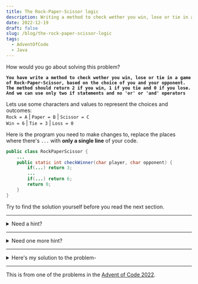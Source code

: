```yaml
---
title: The Rock-Paper-Scissor logic
description: Writing a method to check wether you win, lose or tie in a game of Rock-Paper-Scissor. With only two if statements and no 'or' or 'and' operators.
date: 2022-12-19
draft: false
slug: /blog/the-rock-paper-scissor-logic
tags:
  - AdventOfCode
  - Java
---
```


How would you go about solving this problem?

**`You have write a method to check wether you win, lose or tie in a game of Rock-Paper-Scissor, based on the choice of you and your opponent.`**\
**`The method should return 2 if you win, 1 if you tie and 0 if you lose.`**\
**`And we can use only two if statements and no 'or' or 'and' operators`**

Lets use some characters and values to represent the choices and outcomes:\
`Rock = A` | `Paper = B` | `Scissor = C`\
`Win = 6` | `Tie = 3` | `Loss = 0`

Here is the program you need to make changes to, replace the places where there's `...` with **only a single line** of your code.

```java:title=RockPaperScissor.java
public class RockPaperScissor {
    ...
    public static int checkWinner(char player, char opponent) {
        if(...) return 3;
        ...
        if(...) return 6;
        return 0;
    }
}
```

Try to find the solution yourself before you read the next section.

---

<details> 
<summary>Need a hint?</summary>

```java:title=RockPaperScissor.java
public class RockPaperScissor {
    //highlight-start
    //Use an array of characters to represent the choices
    static char[] choices = {'C', 'A', 'B', 'C'};
    //highlight-end
    public static int checkWinner(char player, char opponent) {
        if(...) return 3;
        ...
        if(...) return 6;
        return 0;
    }
}
```

</details>

---

<details> 
<summary>Need one more hint?</summary>

Look at this pattern\
Whenever the player wins,\
these are the plays:\
`player: A beats C :opponent`\
`player: B beats A :opponent`\
`player: C beats B :opponent`

If we organize this a bit differently, we can find a pattern\
`player choice`\
`A` `B` `C` `A` `B`\
`C` `A` `B` `C` `A` <- the array we created\
`opponent choice`

Notice how whenever we win, the opponent's choice is always one value behind of the player's choice in the array.\
ie.\
when the player choice is `B`, the opponent's choice is `A`\
when the player choice is `A`, the opponent's choice is `C`, because `C` is one value behind `A` in the array.\
this is the extra element at the start.

</details>

---

<details> 
<summary>Here's my solution to the problem-</summary>

```java:title=RockPaperScissor.java
public class RockPaperScissor {
    static char[] choices = {'C', 'A', 'B', 'C'};
    public static int checkWinner(char player, char opponent) {
        //In case of a tie
        if(player == opponent) return 3;
        //In case of a win
        if(choices[player - 'A'] == opponent)  return 6;
        //In case of a loss
        return 0;
    }
}
```

Okay, so what did I do here?\
I used the `choices` array to store the choices.\
I used the `player - 'A' + 1` to get the index of the player's choice in the `choices` array.\
How does that work you ask?\
Well, the ASCII value of `A` is `65` and the ASCII value of `C` is `67`.\
So, when the player gives a character input from `A` to `C`, we actually have a value from `65` to `67`.\
In order to find this value in the `choices` array, we need to subtract `65` from the player input.\
So we get a range from 0-2.\
But the choices array starts from 1 because of the extra elements on both the ends.\
So we add `1` to the value.

Now since we know that we can only win if the opponent's choice is one value behind the player's choice, we can use the `choices` array to check if the player wins or not.\
So to check for the win, we can simply use `choices[player - 'A' + 1 - 1] == opponent` (simplified to `choices[player - 'A'] == opponent`)

And that's how you solve this in just three lines of code./
Thanks for reading :))))))

</details>

---

This is from one of the problems in the [Advent of Code 2022](https://adventofcode.com/2022/day/2).
